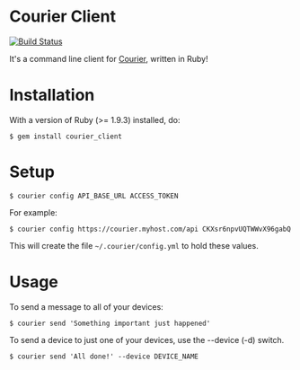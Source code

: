 Courier Client
==============

[<img src="https://secure.travis-ci.org/mobmewireless/courier-client-ruby-command-line.png?branch=master" alt="Build Status" />](http://travis-ci.org/mobmewireless/courier-client-ruby-command-line)

It's a command line client for [Courier](https://github.com/mobmewireless/courier-server), written in Ruby!

Installation
============

With a version of Ruby (>= 1.9.3) installed, do:

    $ gem install courier_client

Setup
=====

    $ courier config API_BASE_URL ACCESS_TOKEN

For example:

    $ courier config https://courier.myhost.com/api CKXsr6npvUQTWWvX96gabQ

This will create the file `~/.courier/config.yml` to hold these values.

Usage
========

To send a message to all of your devices:

    $ courier send 'Something important just happened'

To send a device to just one of your devices, use the --device (-d) switch.

    $ courier send 'All done!' --device DEVICE_NAME
